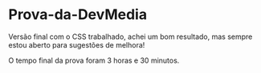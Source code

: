 # Prova-da-DevMedia

Versão final com o CSS trabalhado, achei um bom resultado, mas sempre estou aberto para sugestões de melhora!

O tempo final da prova foram 3 horas e 30 minutos.
